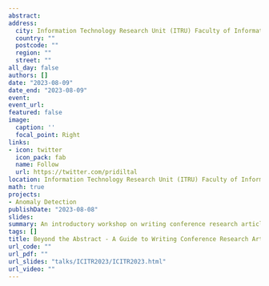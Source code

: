 ```yaml
---
abstract: 
address:
  city: Information Technology Research Unit (ITRU) Faculty of Information Technology, University of Moratuwa
  country: ""
  postcode: ""
  region: ""
  street: ""
all_day: false
authors: []
date: "2023-08-09"
date_end: "2023-08-09"
event: 
event_url: 
featured: false
image:
  caption: ''
  focal_point: Right
links:
- icon: twitter
  icon_pack: fab
  name: Follow
  url: https://twitter.com/pridiltal
location: Information Technology Research Unit (ITRU) Faculty of Information Technology, University of Moratuwa
math: true
projects:
- Anomaly Detection
publishDate: "2023-08-08"
slides: 
summary: An introductory workshop on writing conference research articles
tags: []
title: Beyond the Abstract - A Guide to Writing Conference Research Articles
url_code: ""
url_pdf: ""
url_slides: "talks/ICITR2023/ICITR2023.html" 
url_video: ""
---
```


